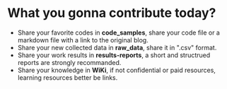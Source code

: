 # What you gonna contribute today?

- Share your favorite codes in **code_samples**, share your code file or a markdown file with a link to the original blog.
- Share your new collected data in **raw_data**, share it in ".csv" format.
- Share your work results in **results-reports**, a short and structrued reports are strongly recommanded.
- Share your knowledge in **WiKi**, if not confidential or paid resources, learning resources better be links.
